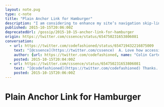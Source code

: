 ```yaml
---
layout: note.pug
type: c-note
title: "Plain Anchor Link for Hamburger"
description: "I am considering to enhance my site’s navigation skip-link."
published: 2015-10-15T20:06:00Z
deprecatedUrl: /gossip/2015-10-15-anchor-link-for-hamburger
origin: https://twitter.com/cssence/status/654750231653806081
conversation:
  - url: https://twitter.com/codefashioned/status/654719432216875009
    text: "[@cssence](https://twitter.com/cssence)  A. Love how accessible [cssence.com](https://cssence.com/) is.  B. Hamburger menu that doesn’t open a slide-out/dropdown menu is confusing."
    author: {url: https://twitter.com/codefashioned, name: "Colin Carter"}
    posted: 2015-10-15T20:04:00Z
  - url: https://twitter.com/cssence/status/654750231653806081
    text: "[@codefashioned](https://twitter.com/codefashioned) Thanks. I’ll think about adding a smooth scrolling transition to the hamburger."
    posted: 2015-10-15T20:06:00Z
---
```


# Plain Anchor Link for Hamburger
